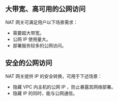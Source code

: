 ## 大带宽、高可用的公网访问
NAT 网关可满足用户以下场景需求：
- 需要超大带宽。
- 公网 IP 使用量大。
- 部署服务较多的公网访问。

## 安全的公网访问
NAT 网关提供 IP 的安全转换，可用于下述场景：
- 隐藏 VPC 内主机的公网 IP ，防止暴露其网络部署。
- 隐藏 IP 的同时，能与公网通信。
